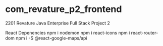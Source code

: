 # com_revature_p2_frontend
2201 Revature Java Enterprise Full Stack Project 2


React Depenencies
npm i nodemon
npm i react-icons
npm i react-router-dom
npm i -S @react-google-maps/api
